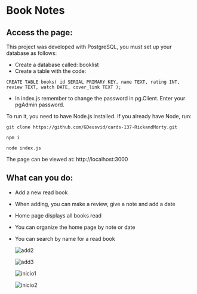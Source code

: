 # Book Notes
## Access the page:
This project was developed with PostgreSQL, you must set up your database as follows:
* Create a database called: booklist
* Create a table with the code:
  
 `CREATE TABLE books(
	id SERIAL PRIMARY KEY,
	name TEXT,
	rating INT,
	review TEXT,
	watch DATE,
	cover_link TEXT
);`

* In index.js remember to change the password in pg.Client. Enter your pgAdmin password.

To run it, you need to have Node.js installed.
If you already have Node, run:

`git clone https://github.com/GDeusvid/cards-137-RickandMorty.git`

`npm i`

`node index.js`

The page can be viewed at: http://localhost:3000

## What can you do:
- Add a new read book
- When adding, you can make a review, give a note and add a date
- Home page displays all books read
- You can organize the home page by note or date
- You can search by name for a read book

  ![add2](https://github.com/GDeusvid/book-notes/assets/132523391/fc06b4a8-c68e-4a5c-b8ba-c5060dbdaaba)

  ![add3](https://github.com/GDeusvid/book-notes/assets/132523391/bf49a2b0-3a6d-422d-9ef0-e813e11a7538)

  ![inicio1](https://github.com/GDeusvid/book-notes/assets/132523391/cd43dd2e-8aac-4cdc-a283-55f15b40dcb6)

  ![inicio2](https://github.com/GDeusvid/book-notes/assets/132523391/ae880fa1-402c-4c32-896a-a041be2789ed)



  


